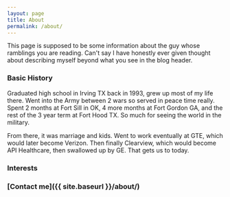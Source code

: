 ```yaml
---
layout: page
title: About
permalink: /about/
---
```


This page is supposed to be some information about the guy whose ramblings you are reading.  Can't say I have honestly ever given thought about describing myself
beyond what you see in the blog header.

### Basic History

Graduated high school in Irving TX back in 1993, grew up most of my life there.  Went into the Army between 2 wars so served in peace time really.  Spent 2 months at Fort Sill in OK, 4 more months at Fort Gordon GA, and the rest of the 3 year term at Fort Hood TX.  So much for seeing the world in the military.

From there, it was marriage and kids.  Went to work eventually at GTE, which would later become Verizon.  Then finally Clearview, which would become API Healthcare, then swallowed up by GE.  That gets us to today.

### Interests



### [Contact me]({{ site.baseurl }}/about/)
